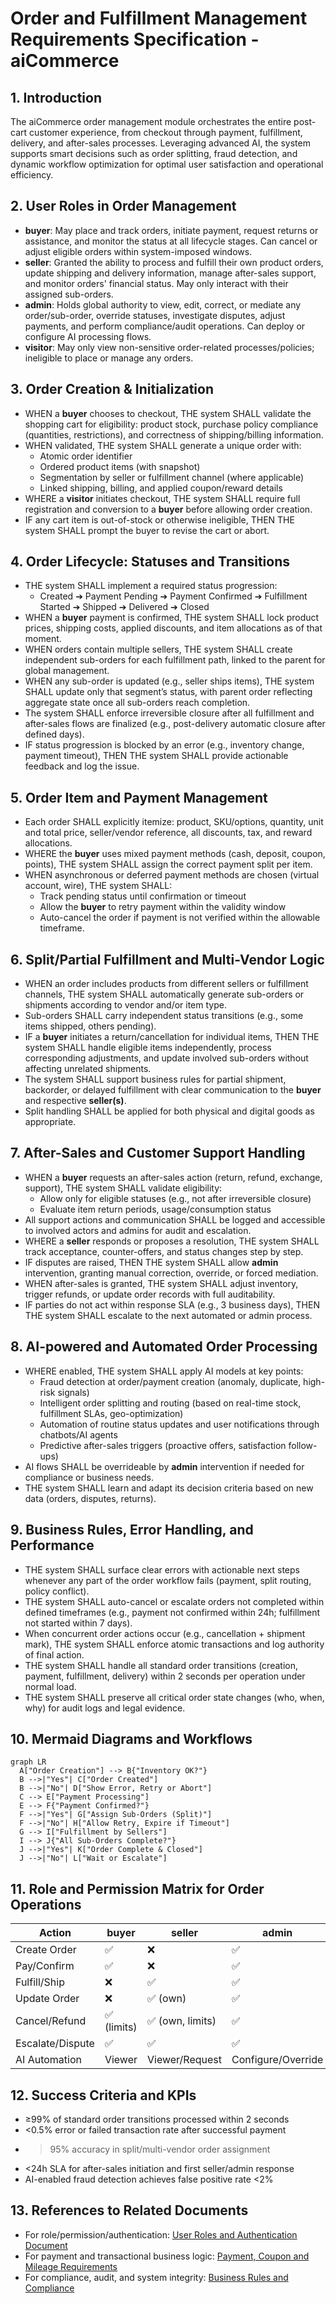 # Order and Fulfillment Management Requirements Specification - aiCommerce

## 1. Introduction
The aiCommerce order management module orchestrates the entire post-cart customer experience, from checkout through payment, fulfillment, delivery, and after-sales processes. Leveraging advanced AI, the system supports smart decisions such as order splitting, fraud detection, and dynamic workflow optimization for optimal user satisfaction and operational efficiency.

## 2. User Roles in Order Management
- **buyer**: May place and track orders, initiate payment, request returns or assistance, and monitor the status at all lifecycle stages. Can cancel or adjust eligible orders within system-imposed windows.
- **seller**: Granted the ability to process and fulfill their own product orders, update shipping and delivery information, manage after-sales support, and monitor orders' financial status. May only interact with their assigned sub-orders.
- **admin**: Holds global authority to view, edit, correct, or mediate any order/sub-order, override statuses, investigate disputes, adjust payments, and perform compliance/audit operations. Can deploy or configure AI processing flows.
- **visitor**: May only view non-sensitive order-related processes/policies; ineligible to place or manage any orders.

## 3. Order Creation & Initialization
- WHEN a **buyer** chooses to checkout, THE system SHALL validate the shopping cart for eligibility: product stock, purchase policy compliance (quantities, restrictions), and correctness of shipping/billing information.
- WHEN validated, THE system SHALL generate a unique order with:
  - Atomic order identifier
  - Ordered product items (with snapshot)
  - Segmentation by seller or fulfillment channel (where applicable)
  - Linked shipping, billing, and applied coupon/reward details
- WHERE a **visitor** initiates checkout, THE system SHALL require full registration and conversion to a **buyer** before allowing order creation.
- IF any cart item is out-of-stock or otherwise ineligible, THEN THE system SHALL prompt the buyer to revise the cart or abort.

## 4. Order Lifecycle: Statuses and Transitions
- THE system SHALL implement a required status progression:
  - Created ➔ Payment Pending ➔ Payment Confirmed ➔ Fulfillment Started ➔ Shipped ➔ Delivered ➔ Closed
- WHEN a **buyer** payment is confirmed, THE system SHALL lock product prices, shipping costs, applied discounts, and item allocations as of that moment.
- WHEN orders contain multiple sellers, THE system SHALL create independent sub-orders for each fulfillment path, linked to the parent for global management.
- WHEN any sub-order is updated (e.g., seller ships items), THE system SHALL update only that segment’s status, with parent order reflecting aggregate state once all sub-orders reach completion.
- The system SHALL enforce irreversible closure after all fulfillment and after-sales flows are finalized (e.g., post-delivery automatic closure after defined days).
- IF status progression is blocked by an error (e.g., inventory change, payment timeout), THEN THE system SHALL provide actionable feedback and log the issue.

## 5. Order Item and Payment Management
- Each order SHALL explicitly itemize: product, SKU/options, quantity, unit and total price, seller/vendor reference, all discounts, tax, and reward allocations.
- WHERE the **buyer** uses mixed payment methods (cash, deposit, coupon, points), THE system SHALL assign the correct payment split per item.
- WHEN asynchronous or deferred payment methods are chosen (virtual account, wire), THE system SHALL:
  - Track pending status until confirmation or timeout
  - Allow the **buyer** to retry payment within the validity window
  - Auto-cancel the order if payment is not verified within the allowable timeframe.

## 6. Split/Partial Fulfillment and Multi-Vendor Logic
- WHEN an order includes products from different sellers or fulfillment channels, THE system SHALL automatically generate sub-orders or shipments according to vendor and/or item type.
- Sub-orders SHALL carry independent status transitions (e.g., some items shipped, others pending).
- IF a **buyer** initiates a return/cancellation for individual items, THEN THE system SHALL handle eligible items independently, process corresponding adjustments, and update involved sub-orders without affecting unrelated shipments.
- The system SHALL support business rules for partial shipment, backorder, or delayed fulfillment with clear communication to the **buyer** and respective **seller(s)**.
- Split handling SHALL be applied for both physical and digital goods as appropriate.

## 7. After-Sales and Customer Support Handling
- WHEN a **buyer** requests an after-sales action (return, refund, exchange, support), THE system SHALL validate eligibility:
  - Allow only for eligible statuses (e.g., not after irreversible closure)
  - Evaluate item return periods, usage/consumption status
- All support actions and communication SHALL be logged and accessible to involved actors and admins for audit and escalation.
- WHERE a **seller** responds or proposes a resolution, THE system SHALL track acceptance, counter-offers, and status changes step by step.
- IF disputes are raised, THEN THE system SHALL allow **admin** intervention, granting manual correction, override, or forced mediation.
- WHEN after-sales is granted, THE system SHALL adjust inventory, trigger refunds, or update order records with full auditability.
- IF parties do not act within response SLA (e.g., 3 business days), THEN THE system SHALL escalate to the next automated or admin process.

## 8. AI-powered and Automated Order Processing
- WHERE enabled, THE system SHALL apply AI models at key points:
  - Fraud detection at order/payment creation (anomaly, duplicate, high-risk signals)
  - Intelligent order splitting and routing (based on real-time stock, fulfillment SLAs, geo-optimization)
  - Automation of routine status updates and user notifications through chatbots/AI agents
  - Predictive after-sales triggers (proactive offers, satisfaction follow-ups)
- AI flows SHALL be overrideable by **admin** intervention if needed for compliance or business needs.
- THE system SHALL learn and adapt its decision criteria based on new data (orders, disputes, returns).

## 9. Business Rules, Error Handling, and Performance
- THE system SHALL surface clear errors with actionable next steps whenever any part of the order workflow fails (payment, split routing, policy conflict).
- THE system SHALL auto-cancel or escalate orders not completed within defined timeframes (e.g., payment not confirmed within 24h; fulfillment not started within 7 days).
- When concurrent order actions occur (e.g., cancellation + shipment mark), THE system SHALL enforce atomic transactions and log authority of final action.
- THE system SHALL handle all standard order transitions (creation, payment, fulfillment, delivery) within 2 seconds per operation under normal load.
- THE system SHALL preserve all critical order state changes (who, when, why) for audit logs and legal evidence.

## 10. Mermaid Diagrams and Workflows
```mermaid
graph LR
  A["Order Creation"] --> B{"Inventory OK?"}
  B -->|"Yes"| C["Order Created"]
  B -->|"No"| D["Show Error, Retry or Abort"]
  C --> E["Payment Processing"]
  E --> F{"Payment Confirmed?"}
  F -->|"Yes"| G["Assign Sub-Orders (Split)"]
  F -->|"No"| H["Allow Retry, Expire if Timeout"]
  G --> I["Fulfillment by Sellers"]
  I --> J{"All Sub-Orders Complete?"}
  J -->|"Yes"| K["Order Complete & Closed"]
  J -->|"No"| L["Wait or Escalate"]
```

## 11. Role and Permission Matrix for Order Operations
| Action | buyer | seller | admin |
|--------|-------|--------|-------|
| Create Order | ✅ | ❌ | ✅ |
| Pay/Confirm | ✅ | ❌ | ✅ |
| Fulfill/Ship | ❌ | ✅ | ✅ |
| Update Order | ❌ | ✅ (own) | ✅ |
| Cancel/Refund | ✅ (limits) | ✅ (own, limits) | ✅ |
| Escalate/Dispute | ✅ | ✅ | ✅ |
| AI Automation | Viewer | Viewer/Request | Configure/Override |

## 12. Success Criteria and KPIs
- ≥99% of standard order transitions processed within 2 seconds
- <0.5% error or failed transaction rate after successful payment
- >95% accuracy in split/multi-vendor order assignment
- <24h SLA for after-sales initiation and first seller/admin response
- AI-enabled fraud detection achieves false positive rate <2%

## 13. References to Related Documents
- For role/permission/authentication: [User Roles and Authentication Document](./02-user-roles-and-authentication.md)
- For payment and transactional business logic: [Payment, Coupon and Mileage Requirements](./11-payment-coupon-mileage.md)
- For compliance, audit, and system integrity: [Business Rules and Compliance](./14-business-rules-and-compliance.md)

